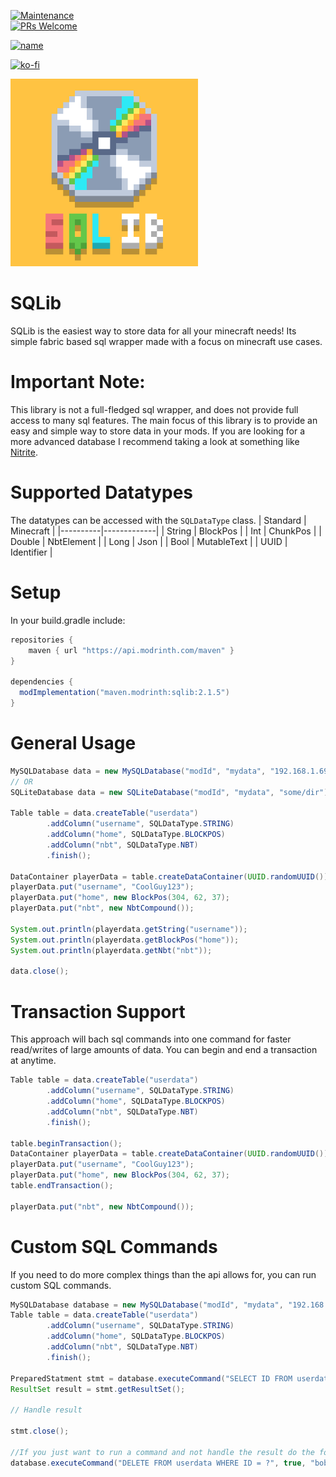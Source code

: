[![Maintenance](https://img.shields.io/badge/Maintained%3F-yes-green.svg)](https://GitHub.com/Naereen/StrapDown.js/graphs/commit-activity)\
[![PRs Welcome](https://img.shields.io/badge/PRs-welcome-brightgreen.svg?style=flat-square)](http://makeapullrequest.com)

[![name](https://github.com/modrinth/art/blob/main/Branding/Badge/badge-dark__184x72.png?raw=true)](https://modrinth.com/mod/sqlib)

[![ko-fi](https://ko-fi.com/img/githubbutton_sm.svg)](https://ko-fi.com/G2G4DZF4D)

<img src="https://raw.githubusercontent.com/MrNavaStar/SQLib/master/src/main/resources/assets/sqlib/icon.png" width="300" height="300">

# SQLib
SQLib is the easiest way to store data for all your minecraft needs! Its simple fabric based sql wrapper made with a focus on minecraft use cases.

# Important Note:
This library is not a full-fledged sql wrapper, and does not provide full access to many sql features. 
The main focus of this library is to provide an easy and simple way to store data in your mods.
If you are looking for a more advanced database I recommend taking a look at something like [Nitrite](https://github.com/nitrite/nitrite-java).

# Supported Datatypes
The datatypes can be accessed with the `SQLDataType` class.
| Standard | Minecraft   | 
|----------|-------------|
| String   | BlockPos    |
| Int      | ChunkPos    |
| Double   | NbtElement  |
| Long     | Json        |
| Bool     | MutableText |
| UUID     | Identifier  |

# Setup
In your build.gradle include:
``` gradle
repositories {
    maven { url "https://api.modrinth.com/maven" }
}

dependencies {
  modImplementation("maven.modrinth:sqlib:2.1.5")
}
```
# General Usage
```java
MySQLDatabase data = new MySQLDatabase("modId", "mydata", "192.168.1.69", "3306", "cooluser", "radman");
// OR
SQLiteDatabase data = new SQLiteDatabase("modId", "mydata", "some/dir");

Table table = data.createTable("userdata")
        .addColumn("username", SQLDataType.STRING)
        .addColumn("home", SQLDataType.BLOCKPOS)
        .addColumn("nbt", SQLDataType.NBT)
        .finish();
        
DataContainer playerData = table.createDataContainer(UUID.randomUUID());
playerData.put("username", "CoolGuy123");
playerData.put("home", new BlockPos(304, 62, 37);
playerData.put("nbt", new NbtCompound());

System.out.println(playerdata.getString("username"));
System.out.println(playerdata.getBlockPos("home"));
System.out.println(playerdata.getNbt("nbt"));

data.close();
```
# Transaction Support
This approach will bach sql commands into one command for faster read/writes of large amounts of data. You can begin and end a transaction at anytime.
```java
Table table = data.createTable("userdata")
        .addColumn("username", SQLDataType.STRING)
        .addColumn("home", SQLDataType.BLOCKPOS)
        .addColumn("nbt", SQLDataType.NBT)
        .finish();

table.beginTransaction();
DataContainer playerData = table.createDataContainer(UUID.randomUUID());
playerData.put("username", "CoolGuy123");
playerData.put("home", new BlockPos(304, 62, 37);
table.endTransaction();

playerData.put("nbt", new NbtCompound());
```
# Custom SQL Commands
If you need to do more complex things than the api allows for, you can run custom SQL commands.
```java
MySQLDatabase database = new MySQLDatabase("modId", "mydata", "192.168.1.69", "3306", "cooluser", "radman");
Table table = data.createTable("userdata")
        .addColumn("username", SQLDataType.STRING)
        .addColumn("home", SQLDataType.BLOCKPOS)
        .addColumn("nbt", SQLDataType.NBT)
        .finish();

PreparedStatment stmt = database.executeCommand("SELECT ID FROM userdata WHERE username = ?", false, "bobross");
ResultSet result = stmt.getResultSet();

// Handle result

stmt.close();

//If you just want to run a command and not handle the result do the following. It will autoclose for you.
database.executeCommand("DELETE FROM userdata WHERE ID = ?", true, "bobross");
```
